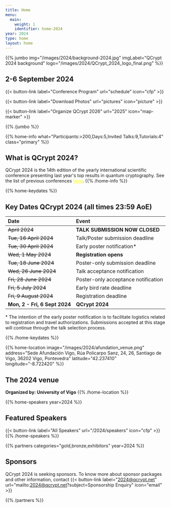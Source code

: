 ```yaml
---
title: Home
menu:
  main:
    weight: 1
    identifier: home-2024
year: 2024
type: home
layout: home
---
```

<!-- JUMBO -->
{{% jumbo img="/images/2024/background-2024.jpg" imgLabel="QCrypt 2024 background" logo="/images/2024/QCrypt_2024_logo_final.png" %}}

## 2-6 September 2024

{{< button-link label="Conference Program"
                url="schedule"
                icon="cfp" >}}


{{< button-link label="Download Photos"
                url="pictures"
                icon="picture" >}}

{{< button-link label="Organize QCrypt 2026"
                url="2025"
                icon="map-marker" >}}


{{% /jumbo %}}


{{% home-info what="Participants:>200,Days:5,Invited Talks:9,Tutorials:4" class="primary" %}}
## What is QCrypt 2024?

QCrypt 2024 is the 14th edition of the yearly international scientific conference presenting last year's top results in quantum cryptography. See the list of previous conferences <a style="color: yellow" href="/2024/charter/#history-of-qcrypt">here</a>.
{{% /home-info %}}

{{% home-keydates %}}

## <strong>Key Dates QCrypt 2024 (all times 23:59 AoE)</strong>
|Date |Event|
|:----|:----|
| <strike> April 2024 </strike>|<strong> TALK SUBMISSION NOW CLOSED </strong>|
| <strike> Tue, 16 April 2024 </strike>|  Talk/Poster submission deadline |
| <strike> Tue, 30 April 2024 </strike>|  Early poster notification* |
| <strike> Wed, 1 May 2024 </strike>|<strong>  Registration opens </strong>|
| <strike> Tue, 18 June 2024 </strike>|Poster-only submission deadline|
| <strike> Wed, 26 June 2024 </strike>| Talk acceptance notification |
| <strike> Fri, 28 June 2024 </strike>| Poster-only acceptance notification|
| <strike> Fri, 5 July 2024 </strike>| Early bird rate deadline|
| <strike> Fri, 9 August 2024 </strike>| Registration deadline|
|<strong>Mon, 2 - Fri, 6 Sept 2024 </strong>| <strong>QCrypt 2024</strong>|

\* The intention of the early poster notification is to facilitate logistics related to registration and travel authorizations. Submissions accepted at this stage will continue through the talk selection process.


{{% /home-keydates %}}


<!-- THE MAP -->
{{% home-location
    image="/images/2024/afundation_venue.png"
    address="Sede Afundación Vigo, Rúa Policarpo Sanz, 24, 26, Santiago de Vigo, 36202 Vigo, Pontevedra"
    latitude="42.237410"
    longitude="-8.722420"
    %}}

## The 2024 venue
<strong>Organized by: University of Vigo</strong>
{{% /home-location %}}

{{% home-speakers year=2024 %}}
## Featured Speakers
{{< button-link label="All Speakers"
                url="/2024/speakers"
                icon="cfp" >}}
{{% /home-speakers %}}

{{% partners categories="gold,bronze,exhibitors" year=2024 %}}
## Sponsors

QCrypt 2024 is seeking sponsors. To know more about sponsor packages and other information, contact {{< button-link label="2024@qcrypt.net" url="mailto:2024@qcrypt.net?subject=Sponsorship Enquiry" icon="email" >}} 

{{% /partners %}}

